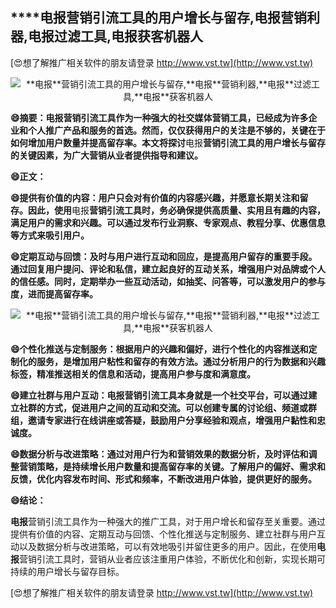 ## ****电报**营销引流工具的用户增长与留存,**电报**营销利器,**电报**过滤工具,**电报**获客机器人**

[😍想了解推广相关软件的朋友请登录 http://www.vst.tw](http://www.vst.tw)

 <center><img src="https://vst.tw/MP4/tuiguang/png/3.png" alt="**电报**营销引流工具的用户增长与留存,**电报**营销利器,**电报**过滤工具,**电报**获客机器人"></center>

**😄摘要：**电报**营销引流工具作为一种强大的社交媒体营销工具，已经成为许多企业和个人推广产品和服务的首选。然而，仅仅获得用户的关注是不够的，关键在于如何增加用户数量并提高留存率。本文将探讨**电报**营销引流工具的用户增长与留存的关键因素，为广大营销从业者提供指导和建议。**

**😄正文：**

**😄提供有价值的内容：用户只会对有价值的内容感兴趣，并愿意长期关注和留存。因此，使用**电报**营销引流工具时，务必确保提供高质量、实用且有趣的内容，满足用户的需求和兴趣。可以通过发布行业洞察、专家观点、教程分享、优惠信息等方式来吸引用户。**

**😄定期互动与回馈：及时与用户进行互动和回应，是提高用户留存的重要手段。通过回复用户提问、评论和私信，建立起良好的互动关系，增强用户对品牌或个人的信任感。同时，定期举办一些互动活动，如抽奖、问答等，可以激发用户的参与度，进而提高留存率。**

 <center><img src="https://vst.tw/MP4/tuiguang/png/4.png" alt="**电报**营销引流工具的用户增长与留存,**电报**营销利器,**电报**过滤工具,**电报**获客机器人"></center>

**😄个性化推送与定制服务：根据用户的兴趣和偏好，进行个性化的内容推送和定制化的服务，是增加用户粘性和留存的有效方法。通过分析用户的行为数据和兴趣标签，精准推送相关的信息和活动，提高用户参与度和满意度。**

**😄建立社群与用户互动：**电报**营销引流工具本身就是一个社交平台，可以通过建立社群的方式，促进用户之间的互动和交流。可以创建专属的讨论组、频道或群组，邀请专家进行在线讲座或答疑，鼓励用户分享经验和观点，增强用户黏性和忠诚度。**

**😄数据分析与改进策略：通过对用户行为和营销效果的数据分析，及时评估和调整营销策略，是持续增长用户数量和提高留存率的关键。了解用户的偏好、需求和反馈，优化内容发布时间、形式和频率，不断改进用户体验，提供更好的服务。**

**😄结论：**

**电报**营销引流工具作为一种强大的推广工具，对于用户增长和留存至关重要。通过提供有价值的内容、定期互动与回馈、个性化推送与定制服务、建立社群与用户互动以及数据分析与改进策略，可以有效地吸引并留住更多的用户。因此，在使用**电报**营销引流工具时，营销从业者应该注重用户体验，不断优化和创新，实现长期可持续的用户增长与留存目标。

[😍想了解推广相关软件的朋友请登录 http://www.vst.tw](http://www.vst.tw)



